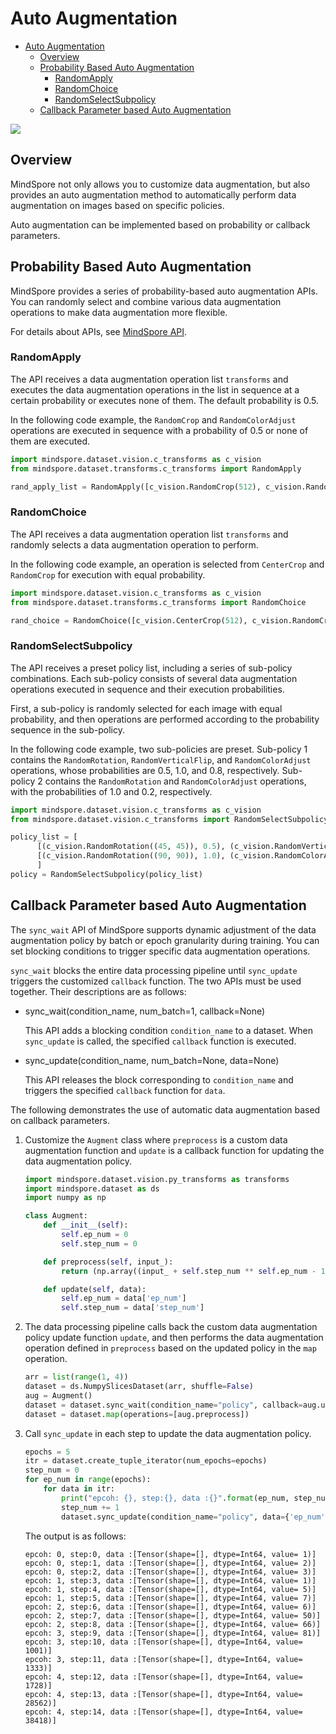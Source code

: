 # Auto Augmentation

<!-- TOC -->

- [Auto Augmentation](#auto-augmentation)
    - [Overview](#overview)
    - [Probability Based Auto Augmentation](#probability-based-auto-augmentation)
        - [RandomApply](#randomapply)
        - [RandomChoice](#randomchoice)
        - [RandomSelectSubpolicy](#randomselectsubpolicy)
    - [Callback Parameter based Auto Augmentation](#callback-parameter-based-auto-augmentation)

<!-- /TOC -->

<a href="https://gitee.com/mindspore/docs/blob/master/docs/programming_guide/source_en/auto_augmentation.md" target="_blank"><img src="https://gitee.com/mindspore/docs/raw/master/resource/_static/logo_source.png"></a>

## Overview

MindSpore not only allows you to customize data augmentation, but also provides an auto augmentation method to automatically perform data augmentation on images based on specific policies.

Auto augmentation can be implemented based on probability or callback parameters.

## Probability Based Auto Augmentation

MindSpore provides a series of probability-based auto augmentation APIs. You can randomly select and combine various data augmentation operations to make data augmentation more flexible.

For details about APIs, see [MindSpore API](https://www.mindspore.cn/doc/api_python/en/master/mindspore/mindspore.dataset.transforms.html).

### RandomApply

The API receives a data augmentation operation list `transforms` and executes the data augmentation operations in the list in sequence at a certain probability or executes none of them. The default probability is 0.5.

In the following code example, the `RandomCrop` and `RandomColorAdjust` operations are executed in sequence with a probability of 0.5 or none of them are executed.

```python
import mindspore.dataset.vision.c_transforms as c_vision
from mindspore.dataset.transforms.c_transforms import RandomApply

rand_apply_list = RandomApply([c_vision.RandomCrop(512), c_vision.RandomColorAdjust()])
```

### RandomChoice

The API receives a data augmentation operation list `transforms` and randomly selects a data augmentation operation to perform.

In the following code example, an operation is selected from `CenterCrop` and `RandomCrop` for execution with equal probability.

```python
import mindspore.dataset.vision.c_transforms as c_vision
from mindspore.dataset.transforms.c_transforms import RandomChoice

rand_choice = RandomChoice([c_vision.CenterCrop(512), c_vision.RandomCrop(512)])
```

### RandomSelectSubpolicy

The API receives a preset policy list, including a series of sub-policy combinations. Each sub-policy consists of several data augmentation operations executed in sequence and their execution probabilities.

First, a sub-policy is randomly selected for each image with equal probability, and then operations are performed according to the probability sequence in the sub-policy.

In the following code example, two sub-policies are preset. Sub-policy 1 contains the `RandomRotation`, `RandomVerticalFlip`, and `RandomColorAdjust` operations, whose probabilities are 0.5, 1.0, and 0.8, respectively. Sub-policy 2 contains the `RandomRotation` and `RandomColorAdjust` operations, with the probabilities of 1.0 and 0.2, respectively.

```python
import mindspore.dataset.vision.c_transforms as c_vision
from mindspore.dataset.vision.c_transforms import RandomSelectSubpolicy

policy_list = [
      [(c_vision.RandomRotation((45, 45)), 0.5), (c_vision.RandomVerticalFlip(), 1.0), (c_vision.RandomColorAdjust(), 0.8)],
      [(c_vision.RandomRotation((90, 90)), 1.0), (c_vision.RandomColorAdjust(), 0.2)]
      ]
policy = RandomSelectSubpolicy(policy_list)
```

## Callback Parameter based Auto Augmentation

The `sync_wait` API of MindSpore supports dynamic adjustment of the data augmentation policy by batch or epoch granularity during training. You can set blocking conditions to trigger specific data augmentation operations.

`sync_wait` blocks the entire data processing pipeline until `sync_update` triggers the customized `callback` function. The two APIs must be used together. Their descriptions are as follows:

- sync_wait(condition_name, num_batch=1, callback=None)

    This API adds a blocking condition `condition_name` to a dataset. When `sync_update` is called, the specified `callback` function is executed.

- sync_update(condition_name, num_batch=None, data=None)

    This API releases the block corresponding to `condition_name` and triggers the specified `callback` function for `data`.

The following demonstrates the use of automatic data augmentation based on callback parameters.

1. Customize the `Augment` class where `preprocess` is a custom data augmentation function and `update` is a callback function for updating the data augmentation policy.

    ```python
    import mindspore.dataset.vision.py_transforms as transforms
    import mindspore.dataset as ds
    import numpy as np

    class Augment:
        def __init__(self):
            self.ep_num = 0
            self.step_num = 0

        def preprocess(self, input_):
            return (np.array((input_ + self.step_num ** self.ep_num - 1), ))

        def update(self, data):
            self.ep_num = data['ep_num']
            self.step_num = data['step_num']
    ```

2. The data processing pipeline calls back the custom data augmentation policy update function `update`, and then performs the data augmentation operation defined in `preprocess` based on the updated policy in the `map` operation.

    ```python
    arr = list(range(1, 4))
    dataset = ds.NumpySlicesDataset(arr, shuffle=False)
    aug = Augment()
    dataset = dataset.sync_wait(condition_name="policy", callback=aug.update)
    dataset = dataset.map(operations=[aug.preprocess])
    ```

3. Call `sync_update` in each step to update the data augmentation policy.

    ```python
    epochs = 5
    itr = dataset.create_tuple_iterator(num_epochs=epochs)
    step_num = 0
    for ep_num in range(epochs):
        for data in itr:
            print("epcoh: {}, step:{}, data :{}".format(ep_num, step_num, data))
            step_num += 1
            dataset.sync_update(condition_name="policy", data={'ep_num': ep_num, 'step_num': step_num})
    ```

    The output is as follows:

    ```text
    epcoh: 0, step:0, data :[Tensor(shape=[], dtype=Int64, value= 1)]
    epcoh: 0, step:1, data :[Tensor(shape=[], dtype=Int64, value= 2)]
    epcoh: 0, step:2, data :[Tensor(shape=[], dtype=Int64, value= 3)]
    epcoh: 1, step:3, data :[Tensor(shape=[], dtype=Int64, value= 1)]
    epcoh: 1, step:4, data :[Tensor(shape=[], dtype=Int64, value= 5)]
    epcoh: 1, step:5, data :[Tensor(shape=[], dtype=Int64, value= 7)]
    epcoh: 2, step:6, data :[Tensor(shape=[], dtype=Int64, value= 6)]
    epcoh: 2, step:7, data :[Tensor(shape=[], dtype=Int64, value= 50)]
    epcoh: 2, step:8, data :[Tensor(shape=[], dtype=Int64, value= 66)]
    epcoh: 3, step:9, data :[Tensor(shape=[], dtype=Int64, value= 81)]
    epcoh: 3, step:10, data :[Tensor(shape=[], dtype=Int64, value= 1001)]
    epcoh: 3, step:11, data :[Tensor(shape=[], dtype=Int64, value= 1333)]
    epcoh: 4, step:12, data :[Tensor(shape=[], dtype=Int64, value= 1728)]
    epcoh: 4, step:13, data :[Tensor(shape=[], dtype=Int64, value= 28562)]
    epcoh: 4, step:14, data :[Tensor(shape=[], dtype=Int64, value= 38418)]
    ```
